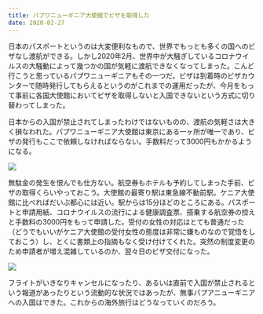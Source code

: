 ```yaml
---
title: パプワニューギニア大使館でビザを取得した
date: 2020-02-27
---
```


日本のパスポートというのは大変便利なもので、世界でもっとも多くの国へのビザなし渡航ができる。しかし2020年2月、世界中が大騒ぎしているコロナウイルスの大騒動によって幾つかの国が気軽に渡航できなくなってしまった。こんど行こうと思っているパプワニューギニアもその一つだ。ビザは到着時のビザカウンターで随時発行してもらえるというのがこれまでの運用だったが、今月をもって事前に各国大使館においてビザを取得しないと入国できないという方式に切り替わってしまった。

日本からの入国が禁止されてしまったわけではないものの、渡航の気軽さは大きく損なわれた。パプワニューギニア大使館は東京にある一ヶ所が唯一であり、ビザの発行もここで依頼しなければならない。手数料だって3000円もかかるようになる。

![](https://photos.smugmug.com/photos/i-JBKMnXH/0/5696ab1e/X2/i-JBKMnXH-X2.jpg)

無駄金の発生を恨んでも仕方ない。航空券もホテルも予約してしまった手前、ビザの取得くらいやっておこう。大使館の最寄り駅は東急線不動前駅。ケニア大使館に比べればだいぶ都心には近い。駅からは15分ほどのところにある。パスポートと申請用紙、コロナウイルスの流行による健康調査票、搭乗する航空券の控えと手数料の3000円をもって申請した。受付の女性の対応はとても普通だった（どうでもいいがケニア大使館の受付女性の態度は非常に嫌ものなので覚悟をしておこう）し、とくに書類上の指摘もなく受け付けてくれた。突然の制度変更のため申請者が増え混雑しているのか、翌々日のビザ交付になった。

![](https://photos.smugmug.com/photos/i-m4Zmfqp/1/fa7f46f3/X2/i-m4Zmfqp-X2.jpg)

フライトがいきなりキャンセルになったり、あるいは直前で入国が禁止されるという報道があったりという流動的な状況ではあったが、無事パプアニューギニアへの入国はできた。これからの海外旅行はどうなっていくのだろう。
